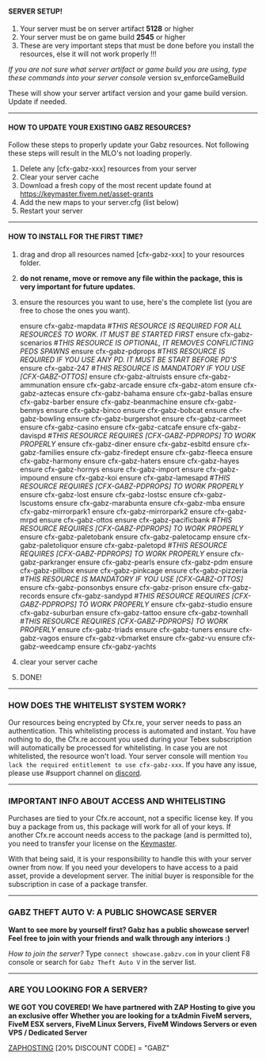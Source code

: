 #### SERVER SETUP!

1. Your server must be on server artifact **5128** or higher
2. Your server must be on game build **2545** or higher
3. These are very important steps that must be done before you install the resources, else it will not work properly !!!

*If you are not sure what server artifact or game build you are using, type these commands into your server console*
version
sv_enforceGameBuild

These will show your server artifact version and your game build version. Update if needed.

-------

#### HOW TO UPDATE YOUR EXISTING GABZ RESOURCES?

Follow these steps to properly update your Gabz resources. Not following these steps will result in the MLO's not loading properly.

1. Delete any [cfx-gabz-xxx] resources from your server
2. Clear your server cache
3. Download a fresh copy of the most recent update found at https://keymaster.fivem.net/asset-grants
4. Add the new maps to your server.cfg (list below)
5. Restart your server

-------

#### HOW TO INSTALL FOR THE FIRST TIME?

1. drag and drop all resources named [cfx-gabz-xxx] to your resources folder.
2. **do not rename, move or remove any file within the package, this is very important for future updates.**
3. ensure the resources you want to use, here's the complete list (you are free to chose the ones you want).
    
    ensure cfx-gabz-mapdata         #*THIS RESOURCE IS REQUIRED FOR ALL RESOURCES TO WORK. IT MUST BE STARTED FIRST*
    ensure cfx-gabz-scenarios       #*THIS RESOURCE IS OPTIONAL, IT REMOVES CONFLICTING PEDS SPAWNS*
    ensure cfx-gabz-pdprops         #*THIS RESOURCE IS REQUIRED IF YOU USE ANY PD. IT MUST BE START BEFORE PD'S*
    ensure cfx-gabz-247             #*THIS RESOURCE IS MANDATORY IF YOU USE [CFX-GABZ-OTTOS]*
    ensure cfx-gabz-altruists
    ensure cfx-gabz-ammunation
    ensure cfx-gabz-arcade
    ensure cfx-gabz-atom
    ensure cfx-gabz-aztecas
    ensure cfx-gabz-bahama
    ensure cfx-gabz-ballas
    ensure cfx-gabz-barber
    ensure cfx-gabz-beanmachine
    ensure cfx-gabz-bennys
    ensure cfx-gabz-binco
    ensure cfx-gabz-bobcat
    ensure cfx-gabz-bowling
    ensure cfx-gabz-burgershot
    ensure cfx-gabz-carmeet
    ensure cfx-gabz-casino
    ensure cfx-gabz-catcafe
    ensure cfx-gabz-davispd         #*THIS RESOURCE REQUIRES [CFX-GABZ-PDPROPS] TO WORK PROPERLY*
    ensure cfx-gabz-diner
    ensure cfx-gabz-esbltd
    ensure cfx-gabz-families
    ensure cfx-gabz-firedept
    ensure cfx-gabz-fleeca
    ensure cfx-gabz-harmony
    ensure cfx-gabz-haters
    ensure cfx-gabz-hayes
    ensure cfx-gabz-hornys
    ensure cfx-gabz-import
    ensure cfx-gabz-impound
    ensure cfx-gabz-koi
    ensure cfx-gabz-lamesapd        #*THIS RESOURCE REQUIRES [CFX-GABZ-PDPROPS] TO WORK PROPERLY*
    ensure cfx-gabz-lost
    ensure cfx-gabz-lostsc
    ensure cfx-gabz-lscustoms
    ensure cfx-gabz-marabunta
    ensure cfx-gabz-mba
    ensure cfx-gabz-mirrorpark1
    ensure cfx-gabz-mirrorpark2
    ensure cfx-gabz-mrpd
    ensure cfx-gabz-ottos
    ensure cfx-gabz-pacificbank     #*THIS RESOURCE REQUIRES [CFX-GABZ-PDPROPS] TO WORK PROPERLY*
    ensure cfx-gabz-paletobank
    ensure cfx-gabz-paletocamp
    ensure cfx-gabz-paletoliquor
    ensure cfx-gabz-paletopd        #*THIS RESOURCE REQUIRES [CFX-GABZ-PDPROPS] TO WORK PROPERLY*
    ensure cfx-gabz-parkranger
    ensure cfx-gabz-pearls
    ensure cfx-gabz-pdm
    ensure cfx-gabz-pillbox
    ensure cfx-gabz-pinkcage
    ensure cfx-gabz-pizzeria        #*THIS RESOURCE IS MANDATORY IF YOU USE [CFX-GABZ-OTTOS]*
    ensure cfx-gabz-ponsonbys
    ensure cfx-gabz-prison
    ensure cfx-gabz-records
    ensure cfx-gabz-sandypd         #*THIS RESOURCE REQUIRES [CFX-GABZ-PDPROPS] TO WORK PROPERLY*
    ensure cfx-gabz-studio
    ensure cfx-gabz-suburban
    ensure cfx-gabz-tattoo
    ensure cfx-gabz-townhall        #*THIS RESOURCE REQUIRES [CFX-GABZ-PDPROPS] TO WORK PROPERLY*
    ensure cfx-gabz-triads
    ensure cfx-gabz-tuners
    ensure cfx-gabz-vagos
    ensure cfx-gabz-vbmarket
    ensure cfx-gabz-vu
    ensure cfx-gabz-weedcamp
    ensure cfx-gabz-yachts

4. clear your server cache
5. DONE!

-------

### HOW DOES THE WHITELIST SYSTEM WORK?

Our resources being encrypted by Cfx.re, your server needs to pass an authentication. This whitelisting process is automated and instant.
You have nothing to do, the Cfx.re account you used during your Tebex subscription will automatically be processed for whitelisting. 
In case you are not whitelisted, the resource won't load. Your server console will mention `You lack the required entitlement to use cfx-gabz-xxx`.
If you have any issue, please use #support channel on [discord](https://discord.gg/gabz).

-------

### IMPORTANT INFO ABOUT ACCESS AND WHITELISTING

Purchases are tied to your Cfx.re account, not a specific license key.
If you buy a package from us, this package will work for all of your keys. 
If another Cfx.re account needs access to the package (and is permitted to), you need to transfer your license on the [Keymaster](https://keymaster.fivem.net/asset-grants).

With that being said, it is your responsibility to handle this with your server owner from now.
If you need your developers to have access to a paid asset, provide a development server.
The initial buyer is responsible for the subscription in case of a package transfer.

-------

### GABZ THEFT AUTO V: A PUBLIC SHOWCASE SERVER

**Want to see more by yourself first? Gabz has a public showcase server!**
**Feel free to join with your friends and walk through any interiors :)**

*How to join the server?* Type ` connect showcase.gabzv.com ` in your client F8 console or search for ` Gabz Theft Auto V ` in the server list.

-------

### ARE YOU LOOKING FOR A SERVER?

**WE GOT YOU COVERED! We have partnered with ZAP Hosting to give you an exclusive offer**
**Whether you are looking for a txAdmin FiveM servers, FiveM ESX servers, FiveM Linux Servers, FiveM Windows Servers or even VPS / Dedicated Server**

[ZAPHOSTING](https://zap-hosting.com/gabz)
[20% DISCOUNT CODE] = "GABZ"